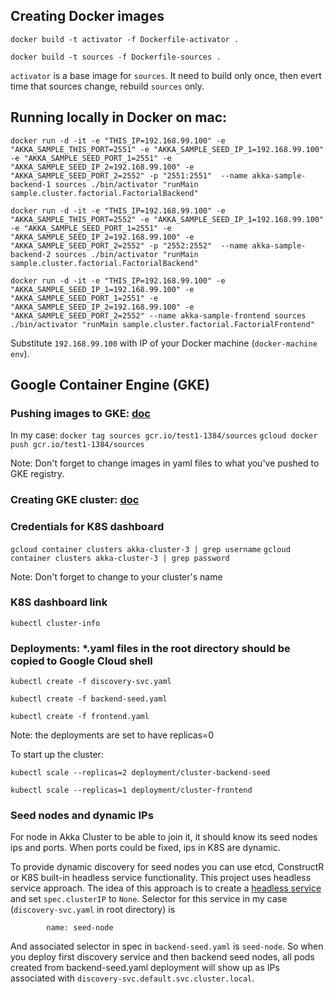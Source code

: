
## Creating Docker images

```
docker build -t activator -f Dockerfile-activator .

docker build -t sources -f Dockerfile-sources .
```

`activator` is a base image for `sources`. It need to build only once, then evert time that sources change, rebuild `sources` only.


## Running locally in Docker on mac:

```
docker run -d -it -e "THIS_IP=192.168.99.100" -e "AKKA_SAMPLE_THIS_PORT=2551" -e "AKKA_SAMPLE_SEED_IP_1=192.168.99.100" -e "AKKA_SAMPLE_SEED_PORT_1=2551" -e "AKKA_SAMPLE_SEED_IP_2=192.168.99.100" -e "AKKA_SAMPLE_SEED_PORT_2=2552" -p "2551:2551"  --name akka-sample-backend-1 sources ./bin/activator "runMain sample.cluster.factorial.FactorialBackend"

docker run -d -it -e "THIS_IP=192.168.99.100" -e "AKKA_SAMPLE_THIS_PORT=2552" -e "AKKA_SAMPLE_SEED_IP_1=192.168.99.100" -e "AKKA_SAMPLE_SEED_PORT_1=2551" -e "AKKA_SAMPLE_SEED_IP_2=192.168.99.100" -e "AKKA_SAMPLE_SEED_PORT_2=2552" -p "2552:2552"  --name akka-sample-backend-2 sources ./bin/activator "runMain sample.cluster.factorial.FactorialBackend"

docker run -d -it -e "THIS_IP=192.168.99.100" -e "AKKA_SAMPLE_SEED_IP_1=192.168.99.100" -e "AKKA_SAMPLE_SEED_PORT_1=2551" -e "AKKA_SAMPLE_SEED_IP_2=192.168.99.100" -e "AKKA_SAMPLE_SEED_PORT_2=2552" --name akka-sample-frontend sources ./bin/activator "runMain sample.cluster.factorial.FactorialFrontend"
```

Substitute `192.168.99.100` with IP of your Docker machine (`docker-machine env`).

## Google Container Engine (GKE)

### Pushing images to GKE: [doc](https://cloud.google.com/container-registry/docs/pushing)

In my case:
`docker tag sources gcr.io/test1-1384/sources`
`gcloud docker push gcr.io/test1-1384/sources`

Note: Don't forget to change images in yaml files to what you've pushed to GKE registry.

### Creating GKE cluster: [doc](https://cloud.google.com/container-engine/docs/clusters/operations)

### Credentials for K8S dashboard
`gcloud container clusters akka-cluster-3 | grep username`
`gcloud container clusters akka-cluster-3 | grep password`

Note: Don't forget to change to your cluster's name

### K8S dashboard link
`kubectl cluster-info`

### Deployments: *.yaml files in the root directory should be copied to Google Cloud shell

`kubectl create -f discovery-svc.yaml`

`kubectl create -f backend-seed.yaml`

`kubectl create -f frontend.yaml`

Note: the deployments are set to have replicas=0

To start up the cluster:

`kubectl scale --replicas=2 deployment/cluster-backend-seed`

`kubectl scale --replicas=1 deployment/cluster-frontend`

### Seed nodes and dynamic IPs

For node in Akka Cluster to be able to join it, it should know its seed nodes ips and ports. When ports could be fixed, ips in K8S are dynamic.

To provide dynamic discovery for seed nodes you can use etcd, ConstructR or K8S built-in headless service functionality. This project uses headless service approach. The idea of this approach is to create a [headless service](http://kubernetes.io/docs/user-guide/services/#headless-services) and set `spec.clusterIP` to `None`. Selector for this service in my case (`discovery-svc.yaml` in root directory) is
```selector:
        name: seed-node
```

And associated selector in spec in `backend-seed.yaml` is `seed-node`. So when you deploy first discovery service and then backend seed nodes, all pods created from backend-seed.yaml deployment will show up as IPs associated with `discovery-svc.default.svc.cluster.local`. 

